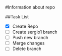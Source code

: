 #Information about repo

##Task List
- [X] Create Repo
- [ ] Create sergio1 branch
- [ ] Push new branch
- [ ] Merge changes
- [ ] Delete branch 
